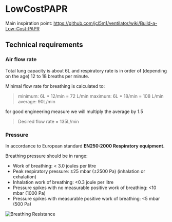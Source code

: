 # LowCostPAPR

Main inspiration point: https://github.com/jcl5m1/ventilator/wiki/Build-a-Low-Cost-PAPR

## Technical requirements

### Air flow rate

Total lung capacity is about 6L and respiratory rate is in order of (depending on the age) 12 to 18 breaths per minute.

Minimal flow rate for breathing is calculated to:
>minimum: 6L * 12/min = 72 L/min
maximum: 6L * 18/min = 108 L/min
average: 90L/min

for good engineering measure we will multiply the average by 1.5

>Desired flow rate = 135L/min

### Pressure

In accordance to European standard **EN250:2000 Respiratory equipment.**

Breathing pressure should be in range:

- Work of breathing: < 3.0 joules per litre
- Peak respiratory pressure: ±25 mbar (±2500 Pa) (inhalation or exhalation)
- Inhalation work of breathing: <0.3 joule per litre
- Pressure spikes with no measurable positive work of breathing: <10 mbar (1000 Pa)
- Pressure spikes with measurable positive work of breathing: <5 mbar (500 Pa)

![Breathing Resistance](https://upload.wikimedia.org/wikipedia/commons/thumb/0/0c/Breathing_Resistance.svg/2880px-Breathing_Resistance.svg.png)
